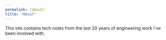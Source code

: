 ```yaml
---
permalink: /about/
title: "About"
---
```


This site contains tech notes from the last 20 years of engineering work I've been involved with.
